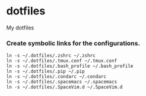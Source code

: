 # dotfiles
My dotfiles

### Create symbolic links for the configurations.

    ln -s ~/.dotfiles/.zshrc ~/.zshrc
    ln -s ~/.dotfiles/.tmux.conf ~/.tmux.conf
    ln -s ~/.dotfiles/.bash_profile ~/.bash_profile
    ln -s ~/.dotfiles/.pip ~/.pip
    ln -s ~/.dotfiles/.condarc ~/.condarc
    ln -s ~/.dotfiles/.spacemacs ~/.spacemacs
    ln -s ~/.dotfiles/.SpaceVim.d ~/.SpaceVim.d

